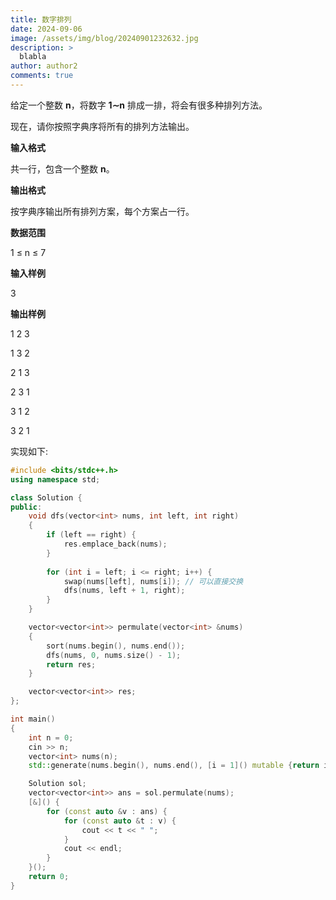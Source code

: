 ```yaml
---
title: 数字排列
date: 2024-09-06
image: /assets/img/blog/20240901232632.jpg
description: >
  blabla
author: author2
comments: true
---
```


给定一个整数 **n**，将数字 **1∼n** 排成一排，将会有很多种排列方法。

现在，请你按照字典序将所有的排列方法输出。

**输入格式**

共一行，包含一个整数 **n**。

**输出格式**

按字典序输出所有排列方案，每个方案占一行。

**数据范围**

<p>1 ≤ n ≤ 7</p>

**输入样例**

<p>3</p>

**输出样例**

<div>
<p>1 2 3</p>
<p>1 3 2</p>
<p>2 1 3</p>
<p>2 3 1</p>
<p>3 1 2</p>
<p>3 2 1</p>
</div>

实现如下:

```c++
#include <bits/stdc++.h>
using namespace std;

class Solution {
public:
    void dfs(vector<int> nums, int left, int right)
    {
        if (left == right) {
            res.emplace_back(nums);
        }
        
        for (int i = left; i <= right; i++) {
            swap(nums[left], nums[i]); // 可以直接交换
            dfs(nums, left + 1, right);
        }
    }

    vector<vector<int>> permulate(vector<int> &nums)
    {
        sort(nums.begin(), nums.end());
        dfs(nums, 0, nums.size() - 1);
        return res;
    }

    vector<vector<int>> res;
};

int main()
{
    int n = 0;
    cin >> n;
    vector<int> nums(n);
    std::generate(nums.begin(), nums.end(), [i = 1]() mutable {return i++;});

    Solution sol;
    vector<vector<int>> ans = sol.permulate(nums);
    [&]() {
        for (const auto &v : ans) {
            for (const auto &t : v) {
                cout << t << " ";
            }
            cout << endl;
        }
    }();
    return 0;
}
```

